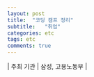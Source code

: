 ```yaml
---
layout: post
title:  "코딩 캠프 정리"
subtitle:   "취업"
categories: etc
tags: etc
comments: true
---
```


| 주최 기관 | 삼성, 고용노동부 |
